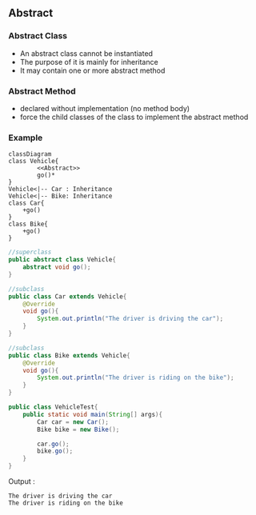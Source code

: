 ## Abstract

### Abstract Class
- An abstract class cannot be instantiated
- The purpose of it is mainly for inheritance
- It may contain one or more abstract method
 
### Abstract Method
  - declared without implementation (no method body)
  - force the child classes of the class to implement the abstract method 

###  Example
```mermaid
classDiagram
class Vehicle{
		<<Abstract>>
		go()*
}
Vehicle<|-- Car : Inheritance
Vehicle<|-- Bike: Inheritance
class Car{
	+go()
}
class Bike{
	+go()
}

```
```java
//superclass
public abstract class Vehicle{
	abstract void go();	
} 
```
```java
//subclass
public class Car extends Vehicle{
	@Override
	void go(){
		System.out.println("The driver is driving the car");
	}
}
```
```java
//subclass
public class Bike extends Vehicle{
	@Override
	void go(){
		System.out.println("The driver is riding on the bike");
	}
}
```
```java
public class VehicleTest{
	public static void main(String[] args){
		Car car = new Car();
		Bike bike = new Bike();

		car.go();
		bike.go();
	}
}
```
Output :
```
The driver is driving the car
The driver is riding on the bike
```